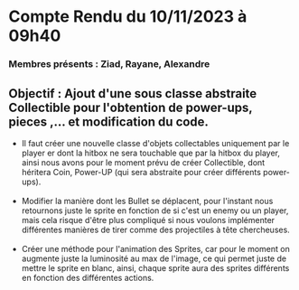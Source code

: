 # Compte Rendu du 10/11/2023 à 09h40

### Membres présents : Ziad, Rayane, Alexandre

## Objectif : Ajout d'une sous classe abstraite Collectible pour l'obtention de power-ups, pieces ,... et modification du code.

<ul>
<li> Il faut créer une nouvelle classe d'objets collectables uniquement par le player
er dont la hitbox ne sera touchable que par la hitbox du player, ainsi nous avons pour le moment prévu
de créer Collectible, dont héritera Coin, Power-UP (qui sera abstraite pour 
créer différents power-ups).</li>
<br>
<li> Modifier la manière dont les Bullet se déplacent, pour l'instant nous retournons
juste le sprite en fonction de si c'est un enemy ou un player, mais cela risque d'être
plus compliqué si nous voulons implémenter  différentes manières de tirer comme
des projectiles à tête chercheuses.</li>
<br>
<li> Créer une méthode pour l'animation des Sprites, car pour le moment on augmente juste
la luminosité au max de l'image, ce qui permet juste de mettre le sprite en blanc,
ainsi, chaque sprite aura des sprites différents en fonction des différentes actions.</li>
</ul>

